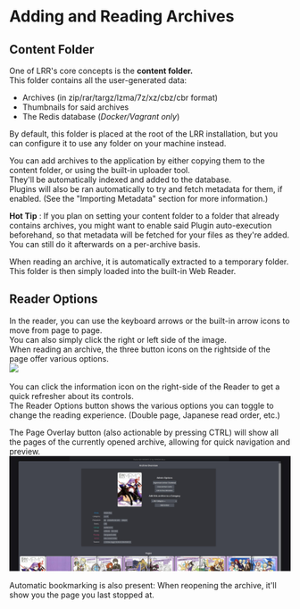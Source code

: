 # Adding and Reading Archives



## Content Folder

One of LRR's core concepts is the **content folder.**  
This folder contains all the user-generated data:  
- Archives (in zip/rar/targz/lzma/7z/xz/cbz/cbr format)  
- Thumbnails for said archives
- The Redis database (_Docker/Vagrant only_)  

By default, this folder is placed at the root of the LRR installation, but you can configure it to use any folder on your machine instead.  

You can add archives to the application by either copying them to the content folder, or using the built-in uploader tool.  
They'll be automatically indexed and added to the database.  
Plugins will also be ran automatically to try and fetch metadata for them, if enabled. (See the "Importing Metadata" section for more information.)  
 
**Hot Tip** : If you plan on setting your content folder to a folder that already contains archives, you might want to enable said Plugin auto-execution beforehand, so that metadata will be fetched for your files as they're added. You can still do it afterwards on a per-archive basis.

When reading an archive, it is automatically extracted to a temporary folder.  
This folder is then simply loaded into the built-in Web Reader.  

## Reader Options

In the reader, you can use the keyboard arrows or the built-in arrow icons to move from page to page.  
You can also simply click the right or left side of the image.  
When reading an archive, the three button icons on the rightside of the page offer various options.  
![](https://a.pomf.cat/tdqtur.JPG)  

You can click the information icon on the right-side of the Reader to get a quick refresher about its controls.  
The Reader Options button shows the various options you can toggle to change the reading experience. (Double page, Japanese read order, etc.)

The Page Overlay button (also actionable by pressing CTRL) will show all the pages of the currently opened archive, allowing for quick navigation and preview.  
![Reader with overlay](https://raw.githubusercontent.com/Difegue/LANraragi/dev/tools/_screenshots/reader_overlay.jpg)  

Automatic bookmarking is also present: When reopening the archive, it'll show you the page you last stopped at.